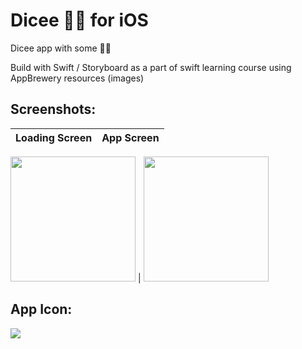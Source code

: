 # Dicee 🎲🎲 for iOS
Dicee app with some 🎲🎲

Build with Swift / Storyboard as a part of swift learning course 
using AppBrewery resources (images)

## Screenshots:   
Loading Screen | App Screen
:-------------:|:------------:

<img src="https://user-images.githubusercontent.com/23642847/113556025-81675300-9604-11eb-9a52-ebd2284a1b05.png" width="200"> |
<img src="https://user-images.githubusercontent.com/23642847/113556056-8d531500-9604-11eb-886b-fc4c13426ada.png" width="200">

## App Icon:  
![](https://user-images.githubusercontent.com/23642847/113556161-bc698680-9604-11eb-87b8-3031b2c7df7e.png)

